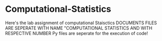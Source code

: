 # Computational-Statistics
Here's the lab assignment of computational Staisctics
DOCUMENTS FILES ARE SEPERATE WITH NAME "COMPUTATIONAL STATISTICS AND WITH RESPECTIVE NUMBER
Py files are seperate for the execution of code!
